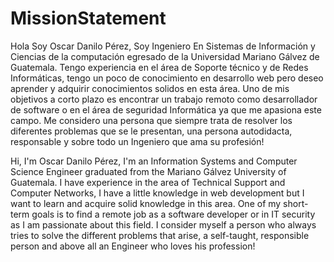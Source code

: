 # MissionStatement

Hola Soy Oscar Danilo Pérez, Soy Ingeniero En Sistemas de Información y Ciencias de la computación egresado de la Universidad Mariano Gálvez de Guatemala. Tengo experiencia en el área de Soporte técnico y de Redes Informáticas, tengo un poco de conocimiento en desarrollo web pero deseo aprender y adquirir conocimientos solidos en esta área. Uno de mis objetivos a corto plazo es encontrar un trabajo remoto como desarrollador de software o en el área de seguridad Informática ya que me apasiona este campo. Me considero una persona que siempre trata de resolver los diferentes problemas que se le presentan, una persona autodidacta, responsable y sobre todo un Ingeniero que ama su profesión!

Hi, I'm Oscar Danilo Pérez, I'm an Information Systems and Computer Science Engineer graduated from the Mariano Gálvez University of Guatemala. I have experience in the area of Technical Support and Computer Networks, I have a little knowledge in web development but I want to learn and acquire solid knowledge in this area. One of my short-term goals is to find a remote job as a software developer or in IT security as I am passionate about this field. I consider myself a person who always tries to solve the different problems that arise, a self-taught, responsible person and above all an Engineer who loves his profession!
